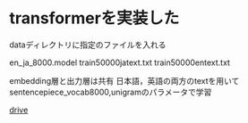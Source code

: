 # transformerを実装した

dataディレクトリに指定のファイルを入れる

en_ja_8000.model
train50000jatext.txt
train50000entext.txt

embedding層と出力層は共有
日本語，英語の両方のtextを用いてsentencepiece_vocab8000,unigramのパラメータで学習


[drive](https://drive.google.com/open?id=13RhCHjX3tVb2-j2HDnMCgQYldeFb01QA)
